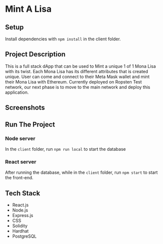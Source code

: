 # Mint A Lisa

## Setup 

Install dependencies with `npm install` in the client folder. 

## Project Description 

This is a full stack dApp that can be used to Mint a unique 1 of 1 Mona Lisa with its twist. Each Mona Lisa has its different attributes that is created unique. User can come and connect to their Meta Mask wallet and mint their Mona Lisa with Ethereum. Currently deployed on Ropsten Test network, our next phase is to move to the main network and deploy this application. 

## Screenshots

## Run The Project

### Node server
In the `client` folder, run `npm run local` to start the database

### React server
After running the database, while in the `client` folder, run `npm start` to start the front-end. 

## Tech Stack
- React.js
- Node.js
- Express.js
- CSS
- Solidity
- Hardhat
- PostgreSQL

